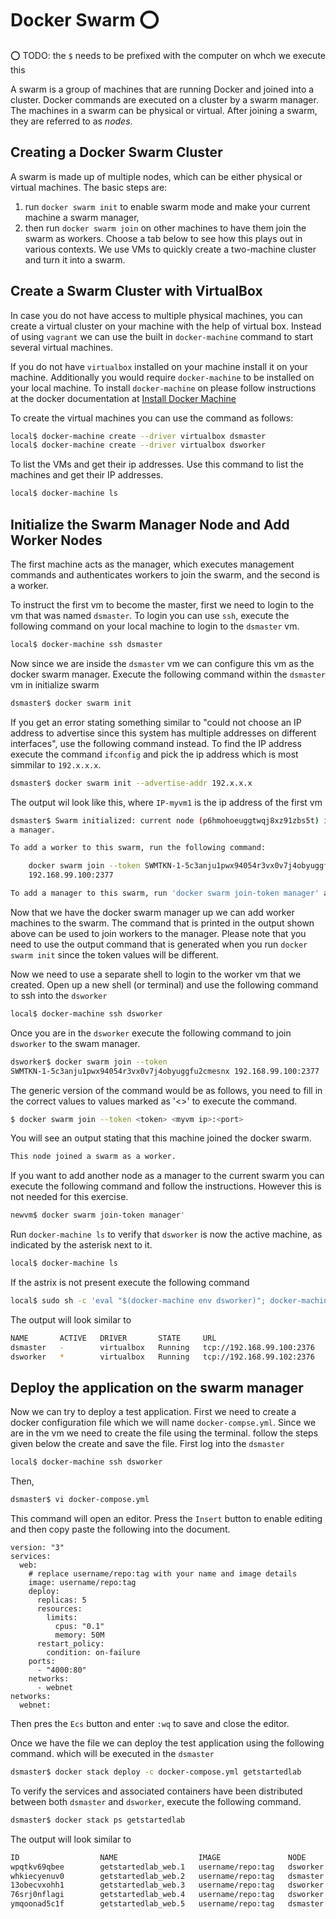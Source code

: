 # Docker Swarm :o:

:o: TODO: the `$` needs to be prefixed with the computer on whch we
execute this

A swarm is a group of machines that are running Docker and joined into
a cluster. Docker commands are executed on a cluster by a swarm
manager. The machines in a swarm can be physical or virtual. After
joining a swarm, they are referred to as *nodes*.

## Creating a Docker Swarm Cluster
A swarm is made up of multiple nodes, which can be either physical or
virtual machines. The basic steps are:

1. run `docker swarm init` to enable swarm mode and make your current
   machine a swarm manager,
2. then run `docker swarm join` on other machines to have them join
   the swarm as workers. Choose a tab below to see how this plays out
   in various contexts. We use VMs to quickly create a two-machine
   cluster and turn it into a swarm.

## Create a Swarm Cluster with VirtualBox

In case you do not have access to multiple physical machines, you can
create a virtual cluster on your machine with the help of virtual
box. Instead of using `vagrant` we can use the built in `docker-machine`
command to start several virtual machines. 

If you do not have `virtualbox` installed on your machine install it on your 
machine. Additionally you would require `docker-machine` to be installed on your
local machine. To install `docker-machine` on please follow instructions at 
the docker documentation at [Install Docker Machine](https://docs.docker.com/machine/install-machine/)

To create the virtual machines you can use the command as follows:

```bash
local$ docker-machine create --driver virtualbox dsmaster
local$ docker-machine create --driver virtualbox dsworker
```

To list the VMs and get their ip addresses.
Use this command to list the machines and get their IP addresses.

```bash
local$ docker-machine ls
```

## Initialize the Swarm Manager Node and Add Worker Nodes

The first machine acts as the manager, which executes management
commands and authenticates workers to join the swarm, and the second
is a worker.

To instruct the first vm to become the master, first we need to login to 
the vm that was named `dsmaster`. To login you can use `ssh`, execute the 
following command on your local machine to login to the `dsmaster` vm.

```bash
local$ docker-machine ssh dsmaster 
```

Now since we are inside the `dsmaster` vm we can configure this vm as the docker
swarm manager. Execute the following command within the `dsmaster` vm in 
initialize swarm

```bash
dsmaster$ docker swarm init
```

If you get an error stating something similar to "could not choose an IP address
 to advertise since this system has multiple addresses on different 
interfaces", use the following command instead. To find the IP address 
execute the command `ifconfig` and pick the ip address which is most simmilar
 to `192.x.x.x`.

```bash
dsmaster$ docker swarm init --advertise-addr 192.x.x.x
``` 
The output wil look like this, where `IP-myvm1` is the ip address of the first vm


```bash
dsmaster$ Swarm initialized: current node (p6hmohoeuggtwqj8xz91zbs5t) is now 
a manager.

To add a worker to this swarm, run the following command:

    docker swarm join --token SWMTKN-1-5c3anju1pwx94054r3vx0v7j4obyuggfu2cmesnx 
    192.168.99.100:2377

To add a manager to this swarm, run 'docker swarm join-token manager' and follow the instructions.

```

Now that we have the docker swarm manager up we can add worker machines to 
the swarm. The command that is printed in the output shown above can be used 
to join workers to the manager. Please note that you need to use the output 
command that is generated when you run `docker swarm init` since the token 
values will be different. 

Now we need to use a separate shell to login to the worker vm that we created. 
Open up a new shell (or terminal) and use the following command to ssh into 
the `dsworker`

```bash
local$ docker-machine ssh dsworker 
```

Once you are in the `dsworker` execute the following command to join 
`dsworker` to the swam manager.

```bash
dsworker$ docker swarm join --token 
SWMTKN-1-5c3anju1pwx94054r3vx0v7j4obyuggfu2cmesnx 192.168.99.100:2377
```

The generic version of the command would be as follows, you need to fill in 
the correct values to values marked as '<>' to execute the command.
  
```bash
$ docker swarm join --token <token> <myvm ip>:<port>
```
You will see an output stating that this machine joined the docker swarm.

```bash
This node joined a swarm as a worker.
```

If you want to add another node as a manager to the current swarm you can 
execute the following command and follow the instructions. However this is 
not needed for this exercise.

```bash
newvm$ docker swarm join-token manager'
```

Run `docker-machine ls` to verify that `dsworker` is now the active
machine, as indicated by the asterisk next to it. 

 ```bash
local$ docker-machine ls 
 ```
If the astrix is not present execute the following command

```bash
local$ sudo sh -c 'eval "$(docker-machine env dsworker)"; docker-machine ls'
```

The output will look similar to 

```bash
NAME       ACTIVE   DRIVER       STATE     URL                         SWARM   DOCKER        ERRORS
dsmaster   -        virtualbox   Running   tcp://192.168.99.100:2376           v18.06.1-ce   
dsworker   *        virtualbox   Running   tcp://192.168.99.102:2376           v18.06.1-ce
```

## Deploy the application on the swarm manager

Now we can try to deploy a test application. First we need to create a docker
configuration file which we will name `docker-compse.yml`. Since we are in 
the vm we need to create the file using the terminal. follow the steps given 
below the create and save the file. First log into the `dsmaster`

```bash
local$ docker-machine ssh dsworker 
```
Then,

```bash
dsmaster$ vi docker-compose.yml
```
This command will open an editor. Press the `Insert` button to enable editing
 and then copy paste the following into the document.
 
```text
version: "3"
services:
  web:
    # replace username/repo:tag with your name and image details
    image: username/repo:tag
    deploy:
      replicas: 5
      resources:
        limits:
          cpus: "0.1"
          memory: 50M
      restart_policy:
        condition: on-failure
    ports:
      - "4000:80"
    networks:
      - webnet
networks:
  webnet:
```

Then pres the `Ecs` button and enter `:wq` to save and close the editor.

Once we have the file we can deploy the test application using the following 
command. which will be executed in the `dsmaster`

```bash
dsmaster$ docker stack deploy -c docker-compose.yml getstartedlab
```

To verify the services and associated containers have been
distributed between both `dsmaster` and `dsworker`, execute the following 
command.

```bash
dsmaster$ docker stack ps getstartedlab
```

The output will look similar to 

```bash
ID                  NAME                  IMAGE               NODE                DESIRED STATE       CURRENT STATE             ERROR               PORTS
wpqtkv69qbee        getstartedlab_web.1   username/repo:tag   dsworker            Running             Preparing 4 seconds ago                       
whkiecyenuv0        getstartedlab_web.2   username/repo:tag   dsmaster            Running             Preparing 4 seconds ago                       
13obecvxohh1        getstartedlab_web.3   username/repo:tag   dsworker            Running             Preparing 5 seconds ago                       
76srj0nflagi        getstartedlab_web.4   username/repo:tag   dsworker            Running             Preparing 5 seconds ago                       
ymqoonad5c1f        getstartedlab_web.5   username/repo:tag   dsmaster            Running             Preparing 5 seconds ago  
```

